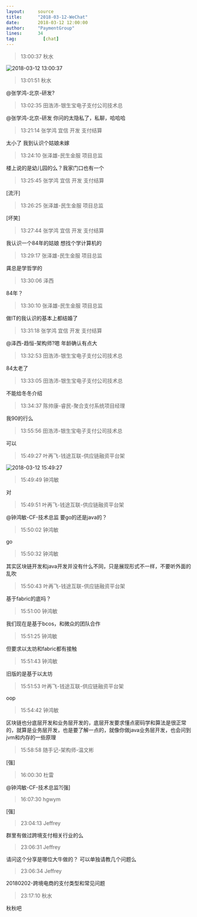 ```yaml
---
layout:     source 
title:      "2018-03-12-WeChat"
date:       2018-03-12 12:00:00
author:     "PaymentGroup"
lines:      34 
tag:		  [chat]
---
```

> 13:00:37  秋水  
   
![2018-03-12 13:00:37](http://static.cocolian.org/img/20180312_130037.png) 
   
> 13:01:51  秋水  
   
@张学鸿-北京-研发?  
   
> 13:02:35  田浩沛-银生宝电子支付公司技术总  
   
@张学鸿-北京-研发 你问的太隐私了，私聊，哈哈哈  
   
> 13:21:14  张学鸿 宜信 开发 支付结算   
   
太小了 我到认识个姑娘未嫁  
   
> 13:24:10  张泽雄-民生金服 项目总监  
   
楼上说的是幼儿园的么？我家门口也有一个  
   
> 13:25:45  张学鸿 宜信 开发 支付结算   
   
[流汗]  
   
> 13:26:25  张泽雄-民生金服 项目总监  
   
[坏笑]  
   
> 13:27:44  张学鸿 宜信 开发 支付结算   
   
我认识一个84年的姑娘 想找个学计算机的  
   
> 13:29:17  张泽雄-民生金服 项目总监  
   
龚总是学哲学的  
   
> 13:30:06  泽西  
   
84年？  
   
> 13:30:10  张泽雄-民生金服 项目总监  
   
做IT的我认识的基本上都结婚了  
   
> 13:31:18  张学鸿 宜信 开发 支付结算   
   
@泽西-趋恒-架构师?嗯 年龄确认有点大  
   
> 13:32:53  田浩沛-银生宝电子支付公司技术总  
   
84太老了  
   
> 13:33:05  田浩沛-银生宝电子支付公司技术总  
   
不能给冬冬介绍  
   
> 13:34:37  陈帅康-睿民-聚合支付系统项目经理  
   
我90的行么  
   
> 13:55:56  田浩沛-银生宝电子支付公司技术总  
   
可以  
   
> 15:49:27  叶再飞-钱途互联-供应链融资平台架  
   
![2018-03-12 15:49:27](http://static.cocolian.org/img/20180312_154927.png) 
   
> 15:49:49  钟鸿敏  
   
对  
   
> 15:49:51  叶再飞-钱途互联-供应链融资平台架  
   
@钟鸿敏-CF-技术总监 要go的还是java的？  
   
> 15:50:02  钟鸿敏  
   
go  
   
> 15:50:32  钟鸿敏  
   
其实区块链开发和java开发并没有什么不同，只是展现形式不一样，不要听外面的乱吹  
   
> 15:50:43  叶再飞-钱途互联-供应链融资平台架  
   
基于fabric的底吗？  
   
> 15:51:00  钟鸿敏  
   
我们现在是基于bcos，和微众的团队合作  
   
> 15:51:25  钟鸿敏  
   
但要求以太坊和fabric都有接触  
   
> 15:51:43  钟鸿敏  
   
旧版的是基于以太坊  
   
> 15:51:53  叶再飞-钱途互联-供应链融资平台架  
   
oop  
   
> 15:54:42  钟鸿敏  
   
区块链也分底层开发和业务层开发的，底层开发要求懂点密码学和算法是很正常的，就算是业务层开发，也是要了解一点的，就像你做java业务层开发，也会问到jvm和内存的一些原理  
   
> 15:58:58  随手记-架构师-温文彬  
   
[强]  
   
> 16:00:30  杜雷  
   
@钟鸿敏-CF-技术总监?[强]  
   
> 16:07:30  hgwym  
   
[强]  
   
> 23:04:13  Jeffrey  
   
群里有做过跨境支付相关行业的么  
   
> 23:06:31  Jeffrey  
   
请问这个分享是哪位大牛做的？ 可以单独请教几个问题么  
   
> 23:06:34  Jeffrey  
   
20180202-跨境电商的支付类型和常见问题  
   
> 23:17:10  秋水  
   
秋秋吧  
   
